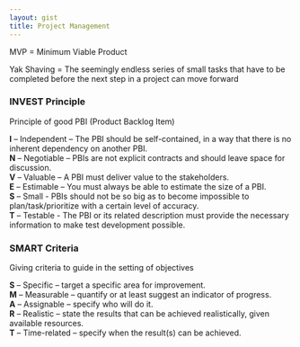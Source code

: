 ```yaml
---
layout: gist
title: Project Management
---
```


MVP = Minimum Viable Product

Yak Shaving = The seemingly endless series of small tasks that have to be completed before the next step in a project can move forward


### INVEST Principle

Principle of good PBI (Product Backlog Item)

**I** – Independent – The PBI should be self-contained, in a way that there is no inherent dependency on another PBI.  
**N** – Negotiable – PBIs are not explicit contracts and should leave space for discussion.  
**V** – Valuable – A PBI must deliver value to the stakeholders.  
**E** – Estimable – You must always be able to estimate the size of a PBI.  
**S** – Small - PBIs should not be so big as to become impossible to plan/task/prioritize with a certain level of accuracy.  
**T** – Testable - The PBI or its related description must provide the necessary information to make test development possible.  

### SMART Criteria

Giving criteria to guide in the setting of objectives

**S** – Specific – target a specific area for improvement.  
**M** – Measurable – quantify or at least suggest an indicator of progress.  
**A** – Assignable – specify who will do it.  
**R** – Realistic – state the results that can be achieved realistically, given available resources.  
**T** – Time-related – specify when the result(s) can be achieved.  

